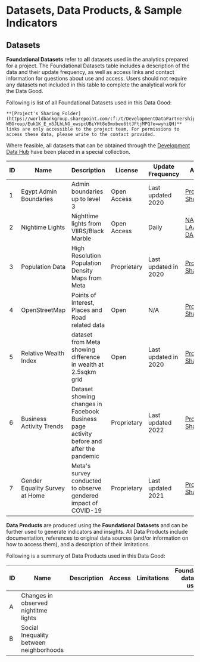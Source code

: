 # Datasets, Data Products, & Sample Indicators

## Datasets

**Foundational Datasets** refer to **all** datasets used in the analytics prepared for a project. The Foundational Datasets table includes a description of the data and their update frequency, as well as access links and contact information for questions about use and access. Users should not require any datasets not included in this table to complete the analytical work for the Data Good.

Following is list of all Foundational Datasets used in this Data Good:

```{note}
**[Project's Sharing Folder](https://worldbankgroup.sharepoint.com/:f:/t/DevelopmentDataPartnershipCommunity-WBGroup/Euk1K_E_m5JLhLNG_owspcUBiYHt8eBmxbee6ttJFtjMPQ?e=wyhiQH)** links are only accessible to the project team. For permissions to access these data, please write to the contact provided.
```

Where feasible, all datasets that can be obtained through the [Development Data Hub](https://datacatalog.worldbank.org/home) have been placed in a special collection.

| ID  | Name                           | Description                                                                              | License     | Update Frequency     | Access                                                                                                                                                                                                                                                                                                                                                                                                                                                                                                                 | Contact                                               |
| --- | ------------------------------ | ---------------------------------------------------------------------------------------- | ----------- | -------------------- | ---------------------------------------------------------------------------------------------------------------------------------------------------------------------------------------------------------------------------------------------------------------------------------------------------------------------------------------------------------------------------------------------------------------------------------------------------------------------------------------------------------------------- | ----------------------------------------------------- |
| 1   | Egypt Admin Boundaries         | Admin boundaries up to level 3                                                           | Open Access | Last updated 2020    | [Project SharePoint](https://worldbankgroup.sharepoint.com.mcas.ms/teams/DevelopmentDataPartnershipCommunity-WBGroup/Shared%20Documents/Forms/AllItems.aspx?csf=1&web=1&e=Yvwh8r&cid=fccdf23e%2D94d5%2D48bf%2Db75d%2D0af291138bde&FolderCTID=0x012000CFAB9FF0F938A64EBB297E7E16BDFCFD&id=%2Fteams%2FDevelopmentDataPartnershipCommunity%2DWBGroup%2FShared%20Documents%2FProjects%2FData%20Lab%2FLebanon%20Economic%20Analytics%2FData%2Fshapefiles&viewid=80cdadb3%2D8bb3%2D47ae%2D8b18%2Dc1dd89c373c5)               | [Data Lab](mailto:datalab@worldbank.org)              |
| 2   | Nightime Lights                | Nighttime lights from VIIRS/Black Marble                                                 | Open Access | Daily                | [NASA LAADS DAAC](https://www.earthdata.nasa.gov/eosdis/daacs/laads)                                                                                                                                                                                                                                                                                                                                                                                                                                                                                                     | [Gabriel Vicente](mailto:gvicente@worldbank.org), Data Lab |
| 3   | Population Data                | High Resolution Population Density Maps from Meta                                        | Proprietary | Last updated in 2020 | [Project SharePoint](https://worldbankgroup.sharepoint.com.mcas.ms/teams/DevelopmentDataPartnershipCommunity-WBGroup/Shared%20Documents/Forms/AllItems.aspx?csf=1&web=1&e=Yvwh8r&cid=fccdf23e%2D94d5%2D48bf%2Db75d%2D0af291138bde&FolderCTID=0x012000CFAB9FF0F938A64EBB297E7E16BDFCFD&id=%2Fteams%2FDevelopmentDataPartnershipCommunity%2DWBGroup%2FShared%20Documents%2FProjects%2FData%20Lab%2FLebanon%20Economic%20Analytics%2FData%2Fpopulation&viewid=80cdadb3%2D8bb3%2D47ae%2D8b18%2Dc1dd89c373c5)               | [Sahiti Sarva](mailto:ssarva@worldbank.org), Data Lab |
| 4   | OpenStreetMap                  | Points of Interest, Places and Road related data                                         | Open        | N/A                  | [Project SharePoint](https://worldbankgroup.sharepoint.com.mcas.ms/teams/DevelopmentDataPartnershipCommunity-WBGroup/Shared%20Documents/Forms/AllItems.aspx?csf=1&web=1&e=Yvwh8r&cid=fccdf23e%2D94d5%2D48bf%2Db75d%2D0af291138bde&FolderCTID=0x012000CFAB9FF0F938A64EBB297E7E16BDFCFD&id=%2Fteams%2FDevelopmentDataPartnershipCommunity%2DWBGroup%2FShared%20Documents%2FProjects%2FData%20Lab%2FEgypt%20Economic%20Monitor%2FData%2Fosm&viewid=80cdadb3%2D8bb3%2D47ae%2D8b18%2Dc1dd89c373c5)                          | [Sahiti Sarva](mailto:ssarva@worldbank.org), Data Lab |
| 5   | Relative Wealth Index          | dataset from Meta showing difference in wealth at 2.5sqkm grid                           | Open        | Last updated in 2020 | [Project SharePoint](https://worldbankgroup.sharepoint.com.mcas.ms/teams/DevelopmentDataPartnershipCommunity-WBGroup/Shared%20Documents/Forms/AllItems.aspx?csf=1&web=1&e=Yvwh8r&cid=fccdf23e%2D94d5%2D48bf%2Db75d%2D0af291138bde&FolderCTID=0x012000CFAB9FF0F938A64EBB297E7E16BDFCFD&id=%2Fteams%2FDevelopmentDataPartnershipCommunity%2DWBGroup%2FShared%20Documents%2FProjects%2FData%20Lab%2FEgypt%20Economic%20Monitor%2FData%2Frelative%5Fwealth%5Findex&viewid=80cdadb3%2D8bb3%2D47ae%2D8b18%2Dc1dd89c373c5)    | [Sahiti Sarva](mailto:ssarva@worldbank.org), Data Lab |
| 6   | Business Activity Trends       | Dataset showing changes in Facebook Business page activity before and after the pandemic | Proprietary | Last updated 2022    | [Project SharePoint](https://worldbankgroup.sharepoint.com.mcas.ms/teams/DevelopmentDataPartnershipCommunity-WBGroup/Shared%20Documents/Forms/AllItems.aspx?csf=1&web=1&e=Yvwh8r&cid=fccdf23e%2D94d5%2D48bf%2Db75d%2D0af291138bde&FolderCTID=0x012000CFAB9FF0F938A64EBB297E7E16BDFCFD&id=%2Fteams%2FDevelopmentDataPartnershipCommunity%2DWBGroup%2FShared%20Documents%2FProjects%2FData%20Lab%2FEgypt%20Economic%20Monitor%2FData%2Fbusiness%2Dactivity%2Dtrends&viewid=80cdadb3%2D8bb3%2D47ae%2D8b18%2Dc1dd89c373c5) | [Sahiti Sarva](mailto:ssarva@worldbank.org), Data Lab |
| 7   | Gender Equality Survey at Home | Meta's survey conducted to observe gendered impact of COVID-19                           | Proprietary | Last updated 2021    | [Project SharePoint](https://worldbankgroup.sharepoint.com.mcas.ms/teams/DevelopmentDataPartnershipCommunity-WBGroup/Shared%20Documents/Forms/AllItems.aspx?csf=1&web=1&e=Yvwh8r&cid=fccdf23e%2D94d5%2D48bf%2Db75d%2D0af291138bde&FolderCTID=0x012000CFAB9FF0F938A64EBB297E7E16BDFCFD&id=%2Fteams%2FDevelopmentDataPartnershipCommunity%2DWBGroup%2FShared%20Documents%2FProjects%2FData%20Lab%2FEgypt%20Economic%20Monitor%2FData%2Fgender%2Dequality%2Dsurvey&viewid=80cdadb3%2D8bb3%2D47ae%2D8b18%2Dc1dd89c373c5)   | [Sahiti Sarva](mailto:ssarva@worldbank.org), Data Lab |

**Data Products** are produced using the **Foundational Datasets** and can be further used to generate indicators and insights. All Data Products include documentation, references to original data sources (and/or information on how to access them), and a description of their limitations.

Following is a summary of Data Products used in this Data Good:

| ID  | Name                                    | Description | Access | Limitations | Foundational datasets used |
| --- | --------------------------------------- | ----------- | ------ | ----------- | -------------------------- |
| A   | Changes in observed nightitme lights    |             |        |             |                            |
| B   | Social Inequality between neighborhoods |             |        |             |                            |

